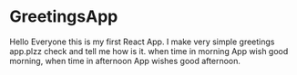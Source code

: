 # GreetingsApp
Hello Everyone this is my first React App. I make very simple greetings app.plzz check and tell me how is it. 
when time in morning App wish good morning, when time in afternoon App wishes good afternoon.
